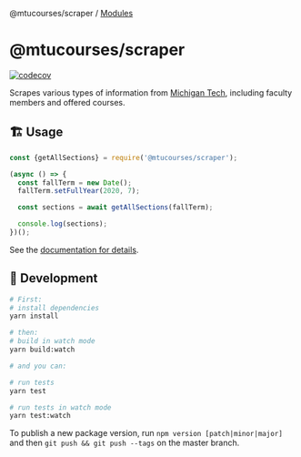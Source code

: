 @mtucourses/scraper / [Modules](modules.md)

# @mtucourses/scraper

[![codecov](https://codecov.io/gh/Michigan-Tech-Courses/scraper/branch/master/graph/badge.svg?token=E7AG8R5XN0)](https://codecov.io/gh/Michigan-Tech-Courses/scraper)

Scrapes various types of information from [Michigan Tech](https://www.mtu.edu/), including faculty members and offered courses.

## 🏗 Usage

```js
const {getAllSections} = require('@mtucourses/scraper');

(async () => {
  const fallTerm = new Date();
  fallTerm.setFullYear(2020, 7);

  const sections = await getAllSections(fallTerm);

  console.log(sections);
})();
```

See the [documentation for details](docs/modules/index.md).

## 🧰  Development

```bash
# First:
# install dependencies
yarn install

# then:
# build in watch mode
yarn build:watch

# and you can:

# run tests
yarn test

# run tests in watch mode
yarn test:watch
```

To publish a new package version, run `npm version [patch|minor|major]` and then `git push && git push --tags` on the master branch.
